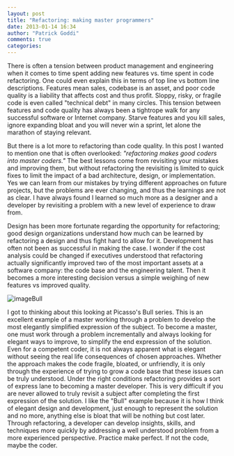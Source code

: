 ```yaml
---
layout: post
title: "Refactoring: making master programmers"
date: 2013-01-14 16:34
author: "Patrick Goddi"
comments: true
categories: 
---
```

There is often a tension between product management and engineering when it comes to time spent adding new features vs. time spent in code refactoring.  One could even explain this in terms of top line vs bottom line descriptions. Features mean sales, codebase is an asset, and poor code quality is a liability that affects cost and thus profit. Sloppy, risky, or fragile code is even called "technical debt" in many circles. This tension between features and code quality has always been a tightrope walk for any successful software or Internet company. Starve features and you kill sales, ignore expanding bloat and you will never win a sprint, let alone the marathon of staying relevant.

But there is a lot more to refactoring than code quality. In this post I wanted to mention one that is often overlooked: _"refactoring makes good coders into master coders."_  The best lessons come from revisiting your mistakes and improving them, but without refactoring the revisiting is limited to quick fixes to limit the impact of a bad architecture, design, or implementation. Yes we can learn from our mistakes by trying different approaches on future projects, but the problems are ever changing, and thus the learnings are not as clear. I have always found I learned so much more as a designer and a developer by revisiting a problem with a new level of experience to draw from.

Design has been more fortunate regarding the opportunity for refactoring; good design organizations understand how much can be learned by refactoring a design and thus fight hard to allow for it. Development has often not been as successful in making the case. I wonder if the cost analysis could be changed if executives understood that refactoring actually significantly improved two of the most important assets at a software company: the code base and the engineering talent. Then it becomes a more interesting decision versus a simple weighing of new features vs improved quality.  

<img src="http://media.tumblr.com/7095223771e3c38939367f18458726e1/tumblr_inline_mgmwbwyolq1qz562v.jpg" alt="image" />Bull

I got to thinking about this looking at Picasso's Bull series.  This is an excellent example of a master working through a problem to develop the most elegantly simplified expression of the subject. To become a master, one must work through a problem incrementally and always looking for elegant ways to improve, to simplify the end expression of the solution. Even for a competent coder, it is not always apparent what is elegant without seeing the real life consequences of chosen approaches. Whether the approach makes the code fragile, bloated, or unfriendly, it is only through the experience of trying to grow a code base that these issues can be truly understood. Under the right conditions refactoring provides a sort of express lane  to becoming a master developer. This is very difficult if you are never allowed to truly revisit a subject after completing the first expression of the solution. I like the "Bull" example because it is how I think of elegant design and development, just enough to represent the solution and no more, anything else is bloat that will be nothing but cost later. Through refactoring, a developer can develop insights, skills, and techniques more quickly by addressing a well understood problem from a more experienced perspective.  Practice make perfect. If not the code, maybe the coder.